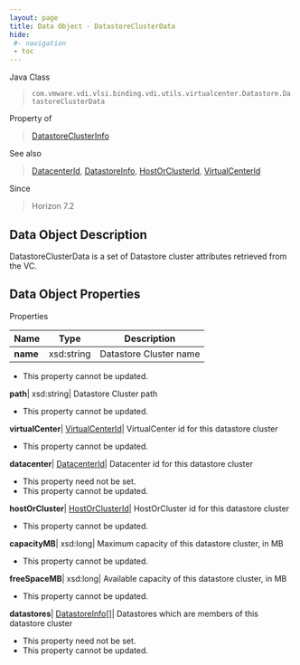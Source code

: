 ```yaml
---
layout: page
title: Data Object - DatastoreClusterData
hide:
 #- navigation
 - toc
---
```






Java Class  
> `com.vmware.vdi.vlsi.binding.vdi.utils.virtualcenter.Datastore.DatastoreClusterData`

Property of  
> [DatastoreClusterInfo](vdi.utils.virtualcenter.Datastore.DatastoreClusterInfo.md#field_detail)

See also  
> [DatacenterId](vdi.entity.DatacenterId.md), [DatastoreInfo](vdi.utils.virtualcenter.Datastore.DatastoreInfo.md), [HostOrClusterId](vdi.entity.HostOrClusterId.md), [VirtualCenterId](vdi.entity.VirtualCenterId.md)

Since  
> Horizon 7.2


## Data Object Description 

DatastoreClusterData is a set of Datastore cluster attributes retrieved from the VC. 

## Data Object Properties

Properties

Name |  Type |  Description   
---|---|---  
**name**|  xsd:string|  Datastore Cluster name   


* This property cannot be updated.

  
**path**|  xsd:string|  Datastore Cluster path   


* This property cannot be updated.

  
**virtualCenter**| [VirtualCenterId](vdi.entity.VirtualCenterId.md)|  VirtualCenter id for this datastore cluster   


* This property cannot be updated.

  
**datacenter**| [DatacenterId](vdi.entity.DatacenterId.md)|  Datacenter id for this datastore cluster   


* This property need not be set.
* This property cannot be updated.

  
**hostOrCluster**| [HostOrClusterId](vdi.entity.HostOrClusterId.md)|  HostOrCluster id for this datastore cluster   


* This property cannot be updated.

  
**capacityMB**|  xsd:long|  Maximum capacity of this datastore cluster, in MB   


* This property cannot be updated.

  
**freeSpaceMB**|  xsd:long|  Available capacity of this datastore cluster, in MB   


* This property cannot be updated.

  
**datastores**| [DatastoreInfo[]](vdi.utils.virtualcenter.Datastore.DatastoreInfo.md)|  Datastores which are members of this datastore cluster   


* This property need not be set.
* This property cannot be updated.

  
  
  
   
  
  
